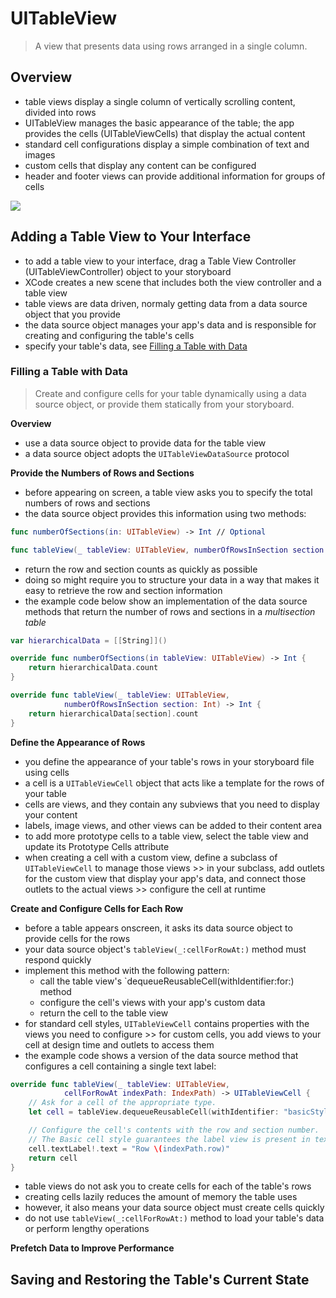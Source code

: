 # UITableView
> A view that presents data using rows arranged in a single column.

## Overview
- table views display a single column of vertically scrolling content, divided into rows
- UITableView manages the basic appearance of the table; the app provides the cells (UITableViewCells) that display the actual content
- standard cell configurations display a simple combination of text and images
- custom cells that display any content can be configured
- header and footer views can provide additional information for groups of cells

<img src="https://docs-assets.developer.apple.com/published/722508d93c/1eb44f8d-1907-4949-9208-f2fb7f3ffd1b.png">

## Adding a Table View to Your Interface
- to add a table view to your interface, drag a Table View Controller (UITableViewController) object to your storyboard
- XCode creates a new scene that includes both the view controller and a table view
- table views are data driven, normaly getting data from a data source object that you provide
- the data source object manages your app's data and is responsible for creating and configuring the table's cells
- specify your table's data, see [Filling a Table with Data](https://developer.apple.com/documentation/uikit/views_and_controls/table_views/filling_a_table_with_data)

### Filling a Table with Data
> Create and configure cells for your table dynamically using a data source object, or provide them statically from your storyboard.

**Overview**
- use a data source object to provide data for the table view
- a data source object adopts the `UITableViewDataSource` protocol

**Provide the Numbers of Rows and Sections**
- before appearing on screen, a table view asks you to specify the total numbers of rows and sections
- the data source object provides this information using two methods:
```swift
func numberOfSections(in: UITableView) -> Int // Optional

func tableView(_ tableView: UITableView, numberOfRowsInSection section: Int) -> Int 
``` 
- return the row and section counts as quickly as possible 
- doing so might require you to structure your data in a way that makes it easy to retrieve the row and section information
- the example code below show an implementation of the data source methods that return the number of rows and sections in a *multisection table*

```swift
var hierarchicalData = [[String]]()

override func numberOfSections(in tableView: UITableView) -> Int {
	return hierarchicalData.count
}

override func tableView(_ tableView: UITableView,
			numberOfRowsInSection section: Int) -> Int {
	return hierarchicalData[section].count
}
```

**Define the Appearance of Rows**
- you define the appearance of your table's rows in your storyboard file using cells
- a cell is a `UITableViewCell` object that acts like a template for the rows of your table
- cells are views, and they contain any subviews that you need to display your content
- labels, image views, and other views can be added to their content area 
- to add more prototype cells to a table view, select the table view and update its Prototype Cells attribute
- when creating a cell with a custom view, define a subclass of `UITableViewCell` to manage those views >> in your subclass, add outlets for the custom view that display your app's data, and connect those outlets to the actual views >> configure the cell at runtime


**Create and Configure Cells for Each Row**
- before a table appears onscreen, it asks its data source object to provide cells for the rows
- your data source object's `tableView(_:cellForRowAt:)` method must respond quickly
- implement this method with the following pattern:
	- call the table view's `dequeueReusableCell(withIdentifier:for:) method 
	- configure the cell's views with your app's custom data
	- return the cell to the table view
- for standard cell styles, `UITableViewCell` contains properties with the views you need to configure >> for custom cells, you add views to your cell at design time and outlets to access them
- the example code shows a version of the data source method that configures a cell containing a single text label:

```swift
override func tableView(_ tableView: UITableView, 
			cellForRowAt indexPath: IndexPath) -> UITableViewCell {
	// Ask for a cell of the appropriate type.
	let cell = tableView.dequeueReusableCell(withIdentifier: "basicStyleCell", for: indexPath)

	// Configure the cell's contents with the row and section number.
	// The Basic cell style guarantees the label view is present in textLabel.
	cell.textLabel!.text = "Row \(indexPath.row)"
	return cell
}
```

- table views do not ask you to create cells for each of the table's rows
- creating cells lazily reduces the amount of memory the table uses
- however, it also means your data source object must create cells quickly
- do not use `tableView(_:cellForRowAt:)` method to load your table's data or perform lengthy operations

**Prefetch Data to Improve Performance**






## Saving and Restoring the Table's Current State
 

